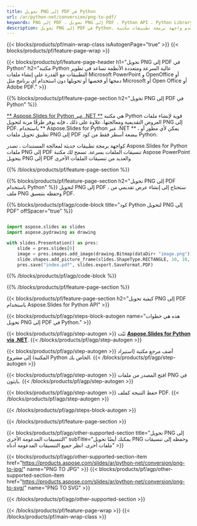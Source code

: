 ```yaml
---
title: تحويل PNG إلى PDF في Python
url: /ar/python-net/conversion/png-to-pdf/
keywords: PNG إلى PDF ، تحويل PNG إلى PDF ، Python API ، Python Library ، PNG ، PDF
description: تحويل PNG إلى PDF في Python. استخدم واجهة برمجة تطبيقات مكتبة Python لتحويل ملفات PNG إلى PDF s
---
```


{{< blocks/products/pf/main-wrap-class isAutogenPage="true" >}}
{{< blocks/products/pf/feature-page-wrap >}}

{{< blocks/products/pf/feature-page-header h1="تحويل PNG إلى PDF في Python" h2="مكتبة Python عالية السرعة ومتعددة الأنظمة تساعد في تطوير التطبيقات مع القدرة على إنشاء ملفات Microsoft PowerPoint و OpenOffice أو دمجها أو فحصها أو تحويلها دون استخدام أي برنامج مثل Microsoft أو Open Office أو Adobe PDF." >}}

{{% blocks/products/pf/feature-page-section h2="تحويل PNG إلى PDF في Python" %}}

[** Aspose.Slides for Python عبر .NET **](https://products.aspose.com/slides/ar/python-net/) هي مكتبة Python قوية لإنشاء ملفات العروض التقديمية ومعالجتها. علاوة على ذلك ، فإنه يوفر طرقًا مرنة لتحويل PNG إلى PDF. باستخدام ** Aspose.Slides for Python عبر .NET ** ، يمكن لأي مطور أو تطبيق تحويل ملفات PNG إلى PDF ببضعة أسطر فقط من كود Python.

كواجهة برمجة تطبيقات حديثة لمعالجة المستندات ، تصدر Aspose.Slides for Python ملفات PNG إلى PDF تنسيقات الملفات بسرعة. تسمح لك مكتبة Aspose PowerPoint بتحويل PNG إلى PDF والعديد من تنسيقات الملفات الأخرى

{{% /blocks/products/pf/feature-page-section %}}

{{% blocks/products/pf/feature-page-section  h2="تحويل PNG إلى PDF باستخدام Python" %}}
لتحويل PNG إلى PDF ، ستحتاج إلى إنشاء عرض تقديمي من ملف PNG وحفظه بتنسيق PDF.

{{% blocks/products/pf/agp/code-block title="كود Python لتحويل PNG إلى PDF" offSpacer="true" %}}

```python

import aspose.slides as slides
import aspose.pydrawing as drawing

with slides.Presentation() as pres:
    slide = pres.slides[0]
    image = pres.images.add_image(drawing.Bitmap(dataDir+ "image.png"))
	slide.shapes.add_picture_frame(slides.ShapeType.RECTANGLE, 10, 10, 100, 100, image)
    pres.save("index.pdf", slides.export.SaveFormat.PDF)

```


{{% /blocks/products/pf/agp/code-block %}}

{{% /blocks/products/pf/feature-page-section %}}

{{< blocks/products/pf/feature-page-section  h2="كيفية تحويل PNG إلى PDF باستخدام Aspose.Slides for Python API" >}}

{{< blocks/products/pf/agp/steps-block-autogen name="هذه هي خطوات تحويل PNG إلى PDF في Python." >}}

{{< blocks/products/pf/agp/step-autogen >}}
ثبّت [**Aspose.Slides for Python via .NET**](https://products.aspose.com/slides/ar/python-net/).
{{< /blocks/products/pf/agp/step-autogen >}}

{{< blocks/products/pf/agp/step-autogen >}}
أضف مرجع مكتبة (استيراد المكتبة) إلى مشروع Python الخاص بك.
{{< /blocks/products/pf/agp/step-autogen >}}

{{< blocks/products/pf/agp/step-autogen >}}
افتح المصدر من ملفات PNG في بايثون.
{{< /blocks/products/pf/agp/step-autogen >}}

{{< blocks/products/pf/agp/step-autogen >}}
حفظ النتيجة كملف PDF.
{{< /blocks/products/pf/agp/step-autogen >}}

{{< /blocks/products/pf/agp/steps-block-autogen >}}

{{< /blocks/products/pf/feature-page-section >}}

{{< blocks/products/pf/agp/other-supported-section title="تحويل PNG إلى التنسيقات المدعومة الأخرى" subTitle="يمكنك أيضًا تحويل PNG وحفظه إلى تنسيقات ملفات أخرى. انظر جميع التنسيقات المدعومة أدناه" >}}

{{< blocks/products/pf/agp/other-supported-section-item href="https://products.aspose.com/slides/ar/python-net/conversion/png-to-jpg/" name="PNG TO JPG" >}}
{{< blocks/products/pf/agp/other-supported-section-item href="https://products.aspose.com/slides/ar/python-net/conversion/png-to-svg/" name="PNG TO SVG" >}}


{{< /blocks/products/pf/agp/other-supported-section >}}

{{< /blocks/products/pf/feature-page-wrap >}}
{{< /blocks/products/pf/main-wrap-class >}}